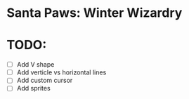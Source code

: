# Santa Paws: Winter Wizardry

# TODO:

- [ ] Add V shape
- [ ] Add verticle vs horizontal lines
- [ ] Add custom cursor
- [ ] Add sprites
